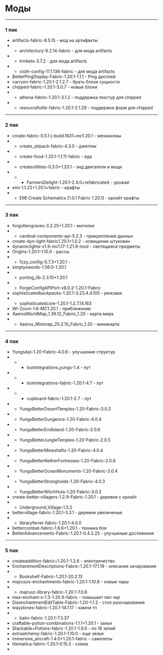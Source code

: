 # Моды
---

### 1 пак
+ artifacts-fabric-9.5.15 - мод на артифакты
+ + architectury-9.2.14-fabric - для мода artifacts
+ + trinkets-3.7.2 - для мода artifacts
+ + cloth-config-11.1.136-fabric - для мода artifacts
+ BetterPingDisplay-Fabric-1.20.1-1.1.1 - Ping дисплей
+ carryon-fabric-1.20.1-2.1.2.7 - брать блоки сущности
+ chipped-fabric-1.20.1-3.0.7 - новые блоки
+ + athena-fabric-1.20.1-3.1.2 - поддержка текстур для chipped
+ + resourcefullib-fabric-1.20.1-2.1.29 - поддержка форм для chipped
---
### 2 пак
+ create-fabric-0.5.1-j-build.1631+mc1.20.1 - механизмы
+ + create_jetpack-fabric-4.3.0 - джетпак
+ + create-food-1.20.1-1.1.11-fabric - еда
+ + createutilities-0.3.0+1.20.1 - энд двигатели и вещи
+ + + FarmersDelight-1.20.1-2.4.0+refabricated - урожай
+ emi-1.1.22+1.20.1+fabric - крафты
+ + EMI Create Schematics [1.0.1 Fabric 1.20.1] - криэйт крафты 
---
### 3 пак
+ forgottengraves-3.2.25+1.20.1 - могилки
+ + cardinal-components-api-5.2.3 - прикрепление данных
+ create-dyn-light-fabric1.20.1+1.0.2 - освещение штуковин
+ dynamiclights-v1.9-mc1.17-1.21.9-mod - светящиеся предметы
+ Origins-1.20.1-1.10.0 - рассы
+ + fzzy_config-0.7.3+1.20.1 - 
+ simplyswords-1.56.0-1.20.1
+ + porting_lib-2.3.10+1.20.1
+ + ForgeConfigAPIPort-v8.0.2-1.20.1-Fabric
+ sophisticatedbackpacks-1.20.1-3.23.4.4.105 - рюкзаки
+ + sophisticatedcore-1.20.1-1.2.7.14.163
+ WI-Zoom-1.6-MC1.20.1 - приближение
+ XaerosWorldMap_1.39.12_Fabric_1.20 - карта мира
+ + Xaeros_Minimap_25.2.10_Fabric_1.20 - миникарта
---
### 4 пак
+ YungsApi-1.20-Fabric-4.0.6 - улучшение структур
+ + + lootintegrations_yungs-1.4 - лут
+ + + lootintegrations-fabric-1.20.1-4.7 - лут
+ + + cupboard-fabric-1.20.1-2.7 - лут
+ + YungsBetterDesertTemples-1.20-Fabric-3.0.3
+ + YungsBetterDungeons-1.20-Fabric-4.0.4
+ + YungsBetterEndIsland-1.20-Fabric-2.0.6
+ + YungsBetterJungleTemples-1.20-Fabric-2.0.5
+ + YungsBetterMineshafts-1.20-Fabric-4.0.4
+ + YungsBetterNetherFortresses-1.20-Fabric-2.0.6
+ + YungsBetterOceanMonuments-1.20-Fabric-3.0.4
+ + YungsBetterStrongholds-1.20-Fabric-4.0.3
+ + YungsBetterWitchHuts-1.20-Fabric-3.0.3
+ create-better-villagers-1.2.9-Fabric-1.20.1 - деревни с криэйт
+ + Underground_Village-1.5.2
+ bettervillage-fabric-1.20.1-3.3.1 - деревни увеличеные
+ + libraryferret-fabric-1.20.1-4.0.0
+ bettercombat-fabric-1.8.6+1.20.1 - техника боя
+ BetterAdvancements-Fabric-1.20.1-0.4.2.25 - улучшеные достижения
---
### 5 пак
+ createaddition-fabric+1.20.1-1.2.6 - электричество
+ EnchantmentDescriptions-Fabric-1.20.1-17.1.19 - описания зачарования
+ + Bookshelf-Fabric-1.20.1-20.2.13 
+ majruszs-enchantments-fabric-1.20.1-1.10.8 - новые чары
+ + majrusz-library-fabric-1.20.1-7.0.8
+ max-enchant-x-1.3-1.20.X-fabric - повышает лвл чар
+ DisenchantmentEditTable-Fabric-1.20-1.1.2 - стол разочарования 
+ waystones-fabric-1.20.1-14.1.17 - камни тп
+ + balm-fabric-1.20.1-7.3.37
+ craftable-potion-combinations-1.1.1+1.20.1 - залья
+ Stackable+Potions-fabric-1.20.1-1.0.0 - по 16 зелий
+ extraalchemy-fabric-1.20.1-1.10.0 - еще зелья
+ immersive_aircraft-1.4.0+1.20.1-fabric - самолеты
+ litematica-fabric-1.20.1-0.15.3 - схема
+ 